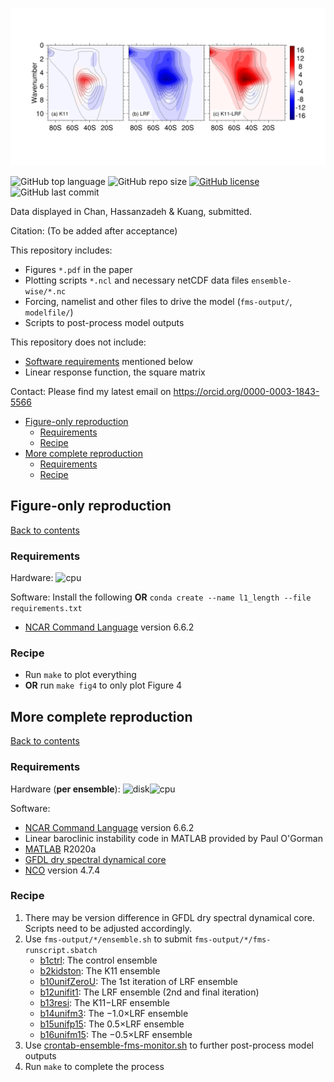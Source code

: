 <p align="center">
  <img src="https://raw.githubusercontent.com/PackardChan/chk2021-lengthscale-dry/main/cy.cospectrum.panel.300.png">
</p>

![GitHub top language](https://img.shields.io/github/languages/top/PackardChan/chk2021-lengthscale-dry)
![GitHub repo size](https://img.shields.io/github/repo-size/PackardChan/chk2021-lengthscale-dry)
[![GitHub license](https://img.shields.io/github/license/PackardChan/chk2021-lengthscale-dry)](LICENSE)
![GitHub last commit](https://img.shields.io/github/last-commit/PackardChan/chk2021-lengthscale-dry)
<!-- zenodo doi
-->
Data displayed in Chan, Hassanzadeh & Kuang, submitted.
<!-- search in google scholar link, dash.harvard.edu
[Search Google Scholar](

http://scholar.google.com/scholar_lookup?title=Evaluating+indices+of+blocking+anticyclones+in+terms+of+their+linear+relations+with+surface+hot+extremes&author=Chan+Hassanzadeh+Kuang&publication_year=2019&journal=Geophys.+Res.+Lett.&volume=46&pages=4904–4912
)
[Google Scholar](https://scholar.google.com/scholar?as_q=Evaluating%20indices%20of%20blocking%20anticyclones%20in%20terms%20of%20their%20linear%20relations%20with%20surface%20hot%20extremes&num=10&btnG=Search+Scholar&as_occt=any&as_sauthors=Chan,&as_ylo=2019&as_allsubj=all&hl=en&c2coff=1)
Data displayed in Chan, Hassanzadeh & Kuang, 2021, JAS
include sample plot
link for badges; crontab.sh link
-->

Citation: (To be added after acceptance)

This repository includes:
- Figures `*.pdf` in the paper
- Plotting scripts `*.ncl` and necessary netCDF data files `ensemble-wise/*.nc`
- Forcing, namelist and other files to drive the model (`fms-output/`, `modelfile/`)
- Scripts to post-process model outputs

This repository does not include:
- [Software requirements](#softreq) mentioned below
- Linear response function, the square matrix

Contact: Please find my latest email on https://orcid.org/0000-0003-1843-5566

<a name="contents"></a>
<!-- START doctoc generated TOC please keep comment here to allow auto update -->
<!-- DON'T EDIT THIS SECTION, INSTEAD RE-RUN doctoc TO UPDATE -->


- [Figure-only reproduction](#figure-only-reproduction)
  - [Requirements](#requirements)
  - [Recipe](#recipe)
- [More complete reproduction](#more-complete-reproduction)
  - [Requirements](#requirements-1)
  - [Recipe](#recipe-1)

<!-- END doctoc generated TOC please keep comment here to allow auto update -->

## Figure-only reproduction
[Back to contents](#contents)

### Requirements

Hardware: ![cpu](https://img.shields.io/badge/cpu-1cpu*7s-yellow)

Software: Install the following **OR** `conda create --name l1_length --file requirements.txt`
- [NCAR Command Language](http://www.ncl.ucar.edu/Download/) version 6.6.2

### Recipe
- Run `make` to plot everything
- **OR** run `make fig4` to only plot Figure 4

## More complete reproduction
[Back to contents](#contents)

### Requirements

Hardware (**per ensemble**): ![disk](https://img.shields.io/badge/disk-8.2T-blue)![cpu](https://img.shields.io/badge/cpu-640cpu*1day-yellow)

<a name="softreq"></a>
Software:
- [NCAR Command Language](http://www.ncl.ucar.edu/Download/) version 6.6.2
- Linear baroclinic instability code in MATLAB provided by Paul O'Gorman
- [MATLAB](https://www.mathworks.com/products/matlab.html) R2020a
- [GFDL dry spectral dynamical core](https://www.gfdl.noaa.gov/idealized-spectral-models-quickstart/)
- [NCO](http://nco.sourceforge.net/) version 4.7.4

### Recipe
1. There may be version difference in GFDL dry spectral dynamical core. Scripts need to be adjusted accordingly.
1. Use `fms-output/*/ensemble.sh` to submit `fms-output/*/fms-runscript.sbatch`
   - [b1ctrl](fms-output/b1ctrl): The control ensemble
   - [b2kidston](fms-output/b2kidston): The K11 ensemble
   - [b10unifZeroU](fms-output/b10unifZeroU): The 1st iteration of LRF ensemble
   - [b12unifit1](fms-output/b12unifit1): The LRF ensemble (2nd and final iteration)
   - [b13resi](fms-output/b13resi): The K11&minus;LRF ensemble
   - [b14unifm3](fms-output/b14unifm3): The &minus;1.0&times;LRF ensemble
   - [b15unifp15](fms-output/b15unifp15): The 0.5&times;LRF ensemble
   - [b16unifm15](fms-output/b16unifm15): The &minus;0.5&times;LRF ensemble
1. Use [crontab-ensemble-fms-monitor.sh](crontab-ensemble-fms-monitor.sh) to further post-process model outputs
1. Run `make` to complete the process

